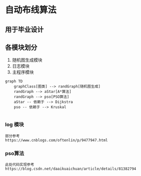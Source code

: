 # 自动布线算法

## 用于毕业设计

## 各模块划分
1. 随机图生成模块 
2. 日志模块 
3. 主程序模块 

```mermaid
graph TD
    graphClass[图类] --> randGraph[随机图生成]
    randGraph --> aStar[A*算法]
    randGraph --> pso[PSO算法]
    aStar -- 依赖于 --> Dijkstra
    pso -- 依赖于 --> Kruskal 


```


### log 模块
    部分参考
    https://www.cnblogs.com/oftenlin/p/9477947.html

### pso算法
    此处代码实现参考
    https://blog.csdn.net/daaikuaichuan/article/details/81382794
